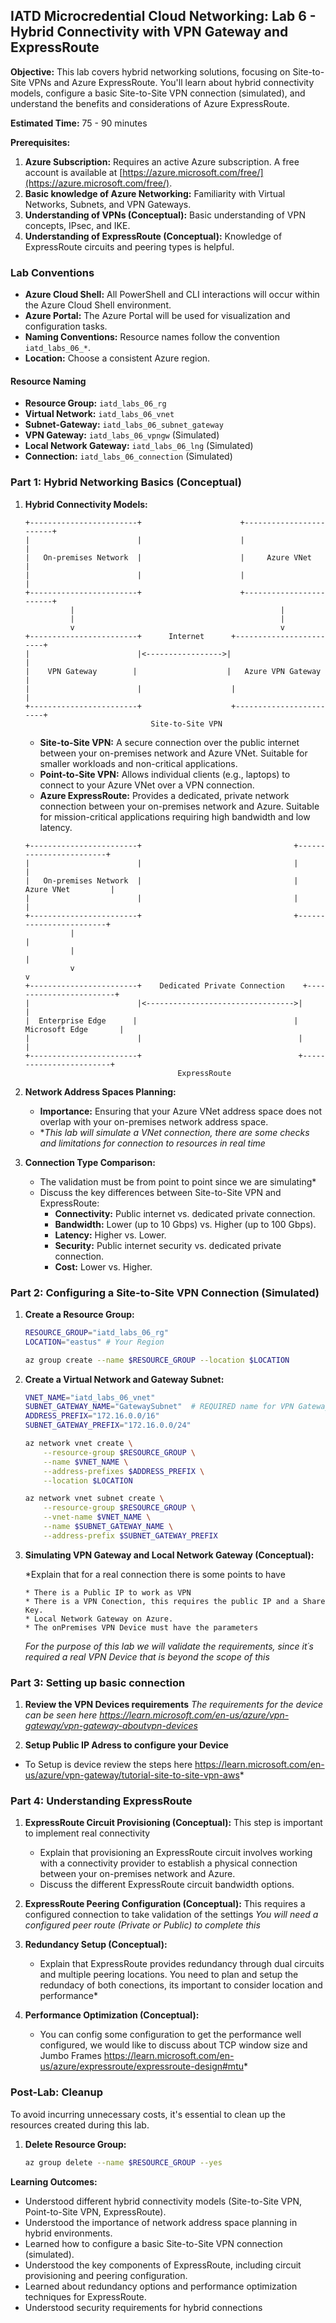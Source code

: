 ## IATD Microcredential Cloud Networking: Lab 6 - Hybrid Connectivity with VPN Gateway and ExpressRoute

**Objective:** This lab covers hybrid networking solutions, focusing on Site-to-Site VPNs and Azure ExpressRoute. You'll learn about hybrid connectivity models, configure a basic Site-to-Site VPN connection (simulated), and understand the benefits and considerations of Azure ExpressRoute.

**Estimated Time:** 75 - 90 minutes

**Prerequisites:**

1.  **Azure Subscription:** Requires an active Azure subscription. A free account is available at [https://azure.microsoft.com/free/](https://azure.microsoft.com/free/).
2.  **Basic knowledge of Azure Networking:** Familiarity with Virtual Networks, Subnets, and VPN Gateways.
3.  **Understanding of VPNs (Conceptual):** Basic understanding of VPN concepts, IPsec, and IKE.
4.  **Understanding of ExpressRoute (Conceptual):** Knowledge of ExpressRoute circuits and peering types is helpful.

### Lab Conventions

*   **Azure Cloud Shell:** All PowerShell and CLI interactions will occur within the Azure Cloud Shell environment.
*   **Azure Portal:** The Azure Portal will be used for visualization and configuration tasks.
*   **Naming Conventions:** Resource names follow the convention `iatd_labs_06_*`.
*   **Location:** Choose a consistent Azure region.

#### Resource Naming

*   **Resource Group:** `iatd_labs_06_rg`
*   **Virtual Network:** `iatd_labs_06_vnet`
*   **Subnet-Gateway:** `iatd_labs_06_subnet_gateway`
*   **VPN Gateway:** `iatd_labs_06_vpngw` (Simulated)
*   **Local Network Gateway:** `iatd_labs_06_lng` (Simulated)
*   **Connection:** `iatd_labs_06_connection` (Simulated)

### Part 1: Hybrid Networking Basics (Conceptual)

1.  **Hybrid Connectivity Models:**

    ```
    +------------------------+                      +------------------------+
    |                        |                      |                        |
    |   On-premises Network  |                      |     Azure VNet         |
    |                        |                      |                        |
    +------------------------+                      +------------------------+
              |                                              |
              |                                              |
              v                                              v
    +------------------------+      Internet      +------------------------+
    |                        |<----------------->|                        |
    |    VPN Gateway        |                    |   Azure VPN Gateway   |
    |                        |                    |                        |
    +------------------------+                    +------------------------+
                                Site-to-Site VPN
    ```

    *   **Site-to-Site VPN:** A secure connection over the public internet between your on-premises network and Azure VNet. Suitable for smaller workloads and non-critical applications.
    *   **Point-to-Site VPN:** Allows individual clients (e.g., laptops) to connect to your Azure VNet over a VPN connection.
    *   **Azure ExpressRoute:** Provides a dedicated, private network connection between your on-premises network and Azure. Suitable for mission-critical applications requiring high bandwidth and low latency.

    ```
    +------------------------+                                  +------------------------+
    |                        |                                  |                        |
    |   On-premises Network  |                                  |     Azure VNet         |
    |                        |                                  |                        |
    +------------------------+                                  +------------------------+
              |                                                          |
              |                                                          |
              v                                                          v
    +------------------------+    Dedicated Private Connection    +------------------------+
    |                        |<--------------------------------->|                        |
    |  Enterprise Edge      |                                   |  Microsoft Edge       |
    |                        |                                   |                        |
    +------------------------+                                   +------------------------+
                                      ExpressRoute
    ```

2.  **Network Address Spaces Planning:**
    *   **Importance:** Ensuring that your Azure VNet address space does not overlap with your on-premises network address space.
    * **This lab will simulate a VNet connection, there are some checks and limitations for connection to resources in real time*

3.  **Connection Type Comparison:**

    * The validation must be from point to point since we are simulating*
    *   Discuss the key differences between Site-to-Site VPN and ExpressRoute:
        *   **Connectivity:** Public internet vs. dedicated private connection.
        *   **Bandwidth:** Lower (up to 10 Gbps) vs. Higher (up to 100 Gbps).
        *   **Latency:** Higher vs. Lower.
        *   **Security:** Public internet security vs. dedicated private connection.
        *   **Cost:** Lower vs. Higher.

### Part 2: Configuring a Site-to-Site VPN Connection (Simulated)

1.  **Create a Resource Group:**

    ```bash
    RESOURCE_GROUP="iatd_labs_06_rg"
    LOCATION="eastus" # Your Region

    az group create --name $RESOURCE_GROUP --location $LOCATION
    ```

2.  **Create a Virtual Network and Gateway Subnet:**

    ```bash
    VNET_NAME="iatd_labs_06_vnet"
    SUBNET_GATEWAY_NAME="GatewaySubnet"  # REQUIRED name for VPN Gateway subnet
    ADDRESS_PREFIX="172.16.0.0/16"
    SUBNET_GATEWAY_PREFIX="172.16.0.0/24"

    az network vnet create \
        --resource-group $RESOURCE_GROUP \
        --name $VNET_NAME \
        --address-prefixes $ADDRESS_PREFIX \
        --location $LOCATION

    az network vnet subnet create \
        --resource-group $RESOURCE_GROUP \
        --vnet-name $VNET_NAME \
        --name $SUBNET_GATEWAY_NAME \
        --address-prefix $SUBNET_GATEWAY_PREFIX
    ```

3.  **Simulating VPN Gateway and Local Network Gateway (Conceptual):**

    *Explain that for a real connection there is some points to have

        * There is a Public IP to work as VPN
        * There is a VPN Conection, this requires the public IP and a Share Key.
        * Local Network Gateway on Azure.
        * The onPremises VPN Device must have the parameters
    *For the purpose of this lab we will validate the requirements, since it´s required a real VPN Device that is beyond the scope of this*

### Part 3: Setting up basic connection

1.  **Review the VPN Devices requirements**
     *The requirements for the device can be seen here https://learn.microsoft.com/en-us/azure/vpn-gateway/vpn-gateway-aboutvpn-devices*

2.  **Setup Public IP Adress to configure your Device**
 * To Setup is device review the steps here https://learn.microsoft.com/en-us/azure/vpn-gateway/tutorial-site-to-site-vpn-aws*

### Part 4: Understanding ExpressRoute

1.  **ExpressRoute Circuit Provisioning (Conceptual):**
   This step is important to implement real connectivity
    *   Explain that provisioning an ExpressRoute circuit involves working with a connectivity provider to establish a physical connection between your on-premises network and Azure.
    *   Discuss the different ExpressRoute circuit bandwidth options.

2.  **ExpressRoute Peering Configuration (Conceptual):**
 This requires a configured connection to take validation of the settings
    *You will need a configured peer route (Private or Public) to complete this*

3.  **Redundancy Setup (Conceptual):**

    *   Explain that ExpressRoute provides redundancy through dual circuits and multiple peering locations.
You need to plan and setup the redundacy of both conections, its important to consider location and performance*

4.  **Performance Optimization (Conceptual):**
     * You can config some configuration to get the performance well configured, we would like to discuss about TCP window size and Jumbo Frames https://learn.microsoft.com/en-us/azure/expressroute/expressroute-design#mtu*

### Post-Lab: Cleanup

To avoid incurring unnecessary costs, it's essential to clean up the resources created during this lab.

1.  **Delete Resource Group:**

    ```bash
    az group delete --name $RESOURCE_GROUP --yes
    ```

**Learning Outcomes:**

*   Understood different hybrid connectivity models (Site-to-Site VPN, Point-to-Site VPN, ExpressRoute).
*   Understood the importance of network address space planning in hybrid environments.
*   Learned how to configure a basic Site-to-Site VPN connection (simulated).
*   Understood the key components of ExpressRoute, including circuit provisioning and peering configuration.
*   Learned about redundancy options and performance optimization techniques for ExpressRoute.
*   Understood security requirements for hybrid connections
